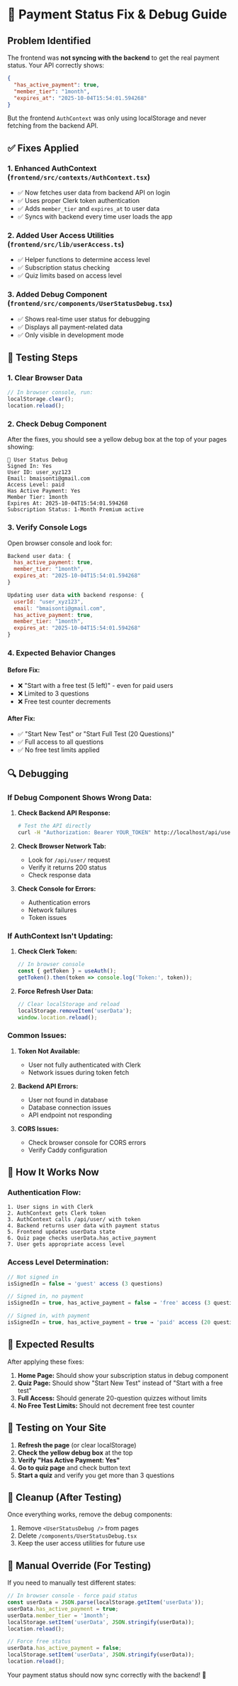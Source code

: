 # 🔧 Payment Status Fix & Debug Guide

## Problem Identified

The frontend was **not syncing with the backend** to get the real payment status. Your API correctly shows:
```json
{
  "has_active_payment": true,
  "member_tier": "1month", 
  "expires_at": "2025-10-04T15:54:01.594268"
}
```

But the frontend `AuthContext` was only using localStorage and never fetching from the backend API.

## ✅ Fixes Applied

### 1. **Enhanced AuthContext** (`frontend/src/contexts/AuthContext.tsx`)
- ✅ Now fetches user data from backend API on login
- ✅ Uses proper Clerk token authentication
- ✅ Adds `member_tier` and `expires_at` to user data
- ✅ Syncs with backend every time user loads the app

### 2. **Added User Access Utilities** (`frontend/src/lib/userAccess.ts`)
- ✅ Helper functions to determine access level
- ✅ Subscription status checking
- ✅ Quiz limits based on access level

### 3. **Added Debug Component** (`frontend/src/components/UserStatusDebug.tsx`)
- ✅ Shows real-time user status for debugging
- ✅ Displays all payment-related data
- ✅ Only visible in development mode

## 🧪 Testing Steps

### **1. Clear Browser Data**
```javascript
// In browser console, run:
localStorage.clear();
location.reload();
```

### **2. Check Debug Component**
After the fixes, you should see a yellow debug box at the top of your pages showing:
```
🔧 User Status Debug
Signed In: Yes
User ID: user_xyz123
Email: bmaisonti@gmail.com
Access Level: paid
Has Active Payment: Yes
Member Tier: 1month
Expires At: 2025-10-04T15:54:01.594268
Subscription Status: 1-Month Premium active
```

### **3. Verify Console Logs**
Open browser console and look for:
```javascript
Backend user data: {
  has_active_payment: true,
  member_tier: "1month",
  expires_at: "2025-10-04T15:54:01.594268"
}

Updating user data with backend response: {
  userId: "user_xyz123",
  email: "bmaisonti@gmail.com", 
  has_active_payment: true,
  member_tier: "1month",
  expires_at: "2025-10-04T15:54:01.594268"
}
```

### **4. Expected Behavior Changes**

#### **Before Fix:**
- ❌ "Start with a free test (5 left)" - even for paid users
- ❌ Limited to 3 questions
- ❌ Free test counter decrements

#### **After Fix:**
- ✅ "Start New Test" or "Start Full Test (20 Questions)"
- ✅ Full access to all questions
- ✅ No free test limits applied

## 🔍 Debugging

### **If Debug Component Shows Wrong Data:**

1. **Check Backend API Response:**
   ```bash
   # Test the API directly
   curl -H "Authorization: Bearer YOUR_TOKEN" http://localhost/api/user/
   ```

2. **Check Browser Network Tab:**
   - Look for `/api/user/` request
   - Verify it returns 200 status
   - Check response data

3. **Check Console for Errors:**
   - Authentication errors
   - Network failures
   - Token issues

### **If AuthContext Isn't Updating:**

1. **Check Clerk Token:**
   ```javascript
   // In browser console
   const { getToken } = useAuth();
   getToken().then(token => console.log('Token:', token));
   ```

2. **Force Refresh User Data:**
   ```javascript
   // Clear localStorage and reload
   localStorage.removeItem('userData');
   window.location.reload();
   ```

### **Common Issues:**

1. **Token Not Available:**
   - User not fully authenticated with Clerk
   - Network issues during token fetch

2. **Backend API Errors:**
   - User not found in database
   - Database connection issues
   - API endpoint not responding

3. **CORS Issues:**
   - Check browser console for CORS errors
   - Verify Caddy configuration

## 🎯 How It Works Now

### **Authentication Flow:**
```
1. User signs in with Clerk
2. AuthContext gets Clerk token
3. AuthContext calls /api/user/ with token
4. Backend returns user data with payment status
5. Frontend updates userData state
6. Quiz page checks userData.has_active_payment
7. User gets appropriate access level
```

### **Access Level Determination:**
```typescript
// Not signed in
isSignedIn = false → 'guest' access (3 questions)

// Signed in, no payment
isSignedIn = true, has_active_payment = false → 'free' access (3 questions + limits)

// Signed in, with payment  
isSignedIn = true, has_active_payment = true → 'paid' access (20 questions, unlimited)
```

## 🚀 Expected Results

After applying these fixes:

1. **Home Page:** Should show your subscription status in debug component
2. **Quiz Page:** Should show "Start New Test" instead of "Start with a free test"
3. **Full Access:** Should generate 20-question quizzes without limits
4. **No Free Test Limits:** Should not decrement free test counter

## 📱 Testing on Your Site

1. **Refresh the page** (or clear localStorage)
2. **Check the yellow debug box** at the top
3. **Verify "Has Active Payment: Yes"** 
4. **Go to quiz page** and check button text
5. **Start a quiz** and verify you get more than 3 questions

## 🧹 Cleanup (After Testing)

Once everything works, remove the debug components:

1. Remove `<UserStatusDebug />` from pages
2. Delete `/components/UserStatusDebug.tsx` 
3. Keep the user access utilities for future use

## 🔧 Manual Override (For Testing)

If you need to manually test different states:

```javascript
// In browser console - force paid status
const userData = JSON.parse(localStorage.getItem('userData'));
userData.has_active_payment = true;
userData.member_tier = '1month';
localStorage.setItem('userData', JSON.stringify(userData));
location.reload();

// Force free status  
userData.has_active_payment = false;
localStorage.setItem('userData', JSON.stringify(userData));
location.reload();
```

Your payment status should now sync correctly with the backend! 🎉